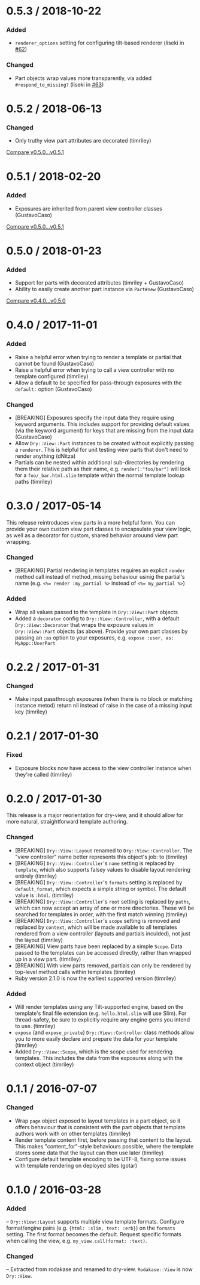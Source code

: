# 0.5.3 / 2018-10-22

### Added

- `renderer_options` setting for configuring tilt-based renderer (liseki in [#62][pr62])

### Changed

- Part objects wrap values more transparently, via added `#respond_to_missing?` (liseki in [#63][pr63])

[pr62]: https://github.com/dry-rb/dry-view/pull/62
[pr63]: https://github.com/dry-rb/dry-view/pull/63

# 0.5.2 / 2018-06-13

### Changed

- Only truthy view part attributes are decorated (timriley)

[Compare v0.5.0...v0.5.1](https://github.com/dry-rb/dry-view/compare/v0.5.1...v0.5.2)

# 0.5.1 / 2018-02-20

### Added

- Exposures are inherited from parent view controller classes (GustavoCaso)

[Compare v0.5.0...v0.5.1](https://github.com/dry-rb/dry-view/compare/v0.5.0...v0.5.1)

# 0.5.0 / 2018-01-23

### Added

- Support for parts with decorated attributes (timriley + GustavoCaso)
- Ability to easily create another part instance via `Part#new` (GustavoCaso)

[Compare v0.4.0...v0.5.0](https://github.com/dry-rb/dry-view/compare/v0.4.0...v0.5.0)

# 0.4.0 / 2017-11-01

### Added

- Raise a helpful error when trying to render a template or partial that cannot be found (GustavoCaso)
- Raise a helpful error when trying to call a view controller with no template configured (timriley)
- Allow a default to be specified for pass-through exposures with the `default:` option (GustavoCaso)

### Changed

- [BREAKING] Exposures specify the input data they require using keyword arguments. This includes support for providing default values (via the keyword argument) for keys that are missing from the input data (GustavoCaso)
- Allow `Dry::View::Part` instances to be created without explicitly passing a `renderer`. This is helpful for unit testing view parts that don't need to render anything (dNitza)
- Partials can be nested within additional sub-directories by rendering them their relative path as their name, e.g. `render(:"foo/bar")` will look for a `foo/_bar.html.slim` template within the normal template lookup paths (timriley)

# 0.3.0 / 2017-05-14

This release reintroduces view parts in a more helpful form. You can provide your own custom view part classes to encapsulate your view logic, as well as a  decorator for custom, shared behavior arouund view part wrapping.

### Changed

- [BREAKING] Partial rendering in templates requires an explicit `render` method call instead of method_missing behaviour usinig the partial's name (e.g. `<%= render :my_partial %>` instead of `<%= my_partial %>`)

### Added

- Wrap all values passed to the template in `Dry::View::Part` objects
- Added a `decorator` config to `Dry::View::Controller`, with a default `Dry::View::Decorator` that wraps the exposure values in `Dry::View::Part` objects (as above). Provide your own part classes by passing an `:as` option to your exposures, e.g. `expose :user, as: MyApp::UserPart`

# 0.2.2 / 2017-01-31

### Changed

- Make input passthrough exposures (when there is no block or matching instance metod) return nil instead of raise in the case of a missing input key (timriley)

# 0.2.1 / 2017-01-30

### Fixed

- Exposure blocks now have access to the view controller instance when they're called (timriley)

# 0.2.0 / 2017-01-30

This release is a major reorientation for dry-view, and it should allow for more natural, straightforward template authoring.

### Changed

- [BREAKING] `Dry::View::Layout` renamed to `Dry::View::Controller`. The "view controller" name better represents this object's job: to  (timriley)
- [BREAKING] `Dry::View::Controller`'s `name` setting is replaced by `template`, which also supports falsey values to disable layout rendering entirely (timriley)
- [BREAKING] `Dry::View::Controller`'s `formats` setting is replaced by `default_format`, which expects a simple string or symbol. The default value is `:html`. (timriley)
- [BREAKING] `Dry::View::Controller`'s `root` setting is replaced by `paths`, which can now accept an array of one or more directories. These will be searched for templates in order, with the first match winning (timriley)
- [BREAKING] `Dry::View::Controller`'s `scope` setting is removed and replaced by `context`, which will be made available to all templates rendered from a view controller (layouts and partials inculded), not just the layout (timriley)
- [BREAKING] View parts have been replaced by a simple `Scope`. Data passed to the templates can be accessed directly, rather than wrapped up in a view part. (timriley)
- [BREAKING] With view parts removed, partials can only be rendered by top-level method calls within templates (timriley)
- Ruby version 2.1.0 is now the earliest supported version (timriley)

### Added

- Will render templates using any Tilt-supported engine, based on the template's final file extension (e.g. `hello.html.slim` will use Slim). For thread-safety, be sure to explicitly require any engine gems you intend to use. (timriley)
- `expose` (and `expose_private`) `Dry::View::Controller` class methods allow you to more easily declare and prepare the data for your template (timriley)
- Added `Dry::View::Scope`, which is the scope used for rendering templates. This includes the data from the exposures along with the context object (timriley)

# 0.1.1 / 2016-07-07

### Changed

- Wrap `page` object exposed to layout templates in a part object, so it offers behaviour that is consistent with the part objects that template authors work with on other templates (timriley)
- Render template content first, before passing that content to the layout. This makes "content_for"-style behaviours possible, where the template stores some data that the layout can then use later (timriley)
- Configure default template encoding to be UTF-8, fixing some issues with template rendering on deployed sites (gotar)

# 0.1.0 / 2016-03-28

### Added

– `Dry::View::Layout` supports multiple view template formats. Configure format/engine pairs (e.g. `{html: :slim, text: :erb}`) on the `formats` setting. The first format becomes the default. Request specific formats when calling the view, e.g. `my_view.call(format: :text)`.

### Changed

– Extracted from rodakase and renamed to dry-view. `Rodakase::View` is now `Dry::View`.
